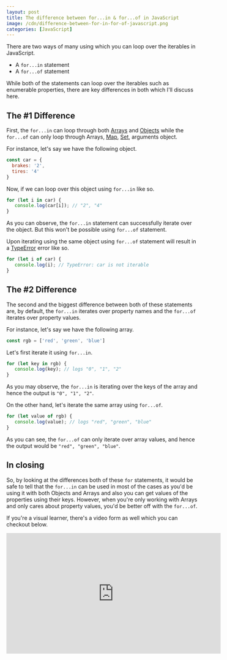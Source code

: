 ```yaml
---
layout: post
title: The difference between for...in & for...of in JavaScript
image: /cdn/difference-between-for-in-for-of-javascript.png
categories: [JavaScript]
---
```


There are two ways of many using which you can loop over the iterables in JavaScript.

- A `for...in` statement
- A `for...of` statement

While both of the statements can loop over the iterables such as enumerable properties, there are key differences in both which I'll discuss here.

## The #1 Difference

First, the `for...in` can loop through both [Arrays](https://developer.mozilla.org/en-US/docs/Web/JavaScript/Reference/Global_Objects/Array) and [Objects](https://developer.mozilla.org/en-US/docs/Web/JavaScript/Reference/Global_Objects/Object) while the `for...of` can only loop through Arrays, [Map](https://developer.mozilla.org/en-US/docs/Web/JavaScript/Reference/Global_Objects/Map), [Set](https://developer.mozilla.org/en-US/docs/Web/JavaScript/Reference/Global_Objects/Set), arguments object. 

For instance, let's say we have the following object.

```js
const car = {
  brakes: '2',
  tires: '4'
}
```

Now, if we can loop over this object using `for...in` like so.

```js
for (let i in car) {
   console.log(car[i]); // "2", "4"
}
```

As you can observe, the `for...in` statement can successfully iterate over the object. But this won't be possible using `for...of` statement.

Upon iterating using the same object using `for...of` statement will result in a [TypeError](https://developer.mozilla.org/en-US/docs/Web/JavaScript/Reference/Global_Objects/TypeError) error like so.

```js
for (let i of car) {
   console.log(i); // TypeError: car is not iterable
}
```

## The #2 Difference

The second and the biggest difference between both of these statements are, by default, the `for...in` iterates over property names and the `for...of` iterates over property values.

For instance, let's say we have the following array.

```js
const rgb = ['red', 'green', 'blue']
```

Let's first iterate it using `for...in`.

```js
for (let key in rgb) {
   console.log(key); // logs "0", "1", "2"
}
```

As you may observe, the `for...in` is iterating over the keys of the array and hence the output is `"0", "1", "2"`.

On the other hand, let's iterate the same array using `for...of`.

```js
for (let value of rgb) {
   console.log(value); // logs "red", "green", "blue"
}
```

As you can see, the `for...of` can only iterate over array values, and hence the output would be `"red", "green", "blue"`.

## In closing

So, by looking at the differences both of these `for` statements, it would be safe to tell that the `for...in` can be used in most of the cases as you'd be using it with both Objects and Arrays and also you can get values of the properties using their keys. However, when you're only working with Arrays and only cares about property values, you'd be better off with the `for...of`. 

If you're a visual learner, there's a video form as well which you can checkout below.

<div class="videowrapper">
   <iframe width="560" height="315" src="https://www.youtube.com/embed/OLSEHF6iFFQ" frameborder="0" allow="accelerometer; autoplay; encrypted-media; gyroscope; picture-in-picture" allowfullscreen></iframe>
</div>